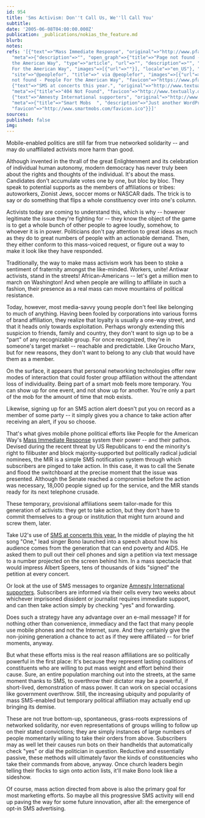 ```yaml
---
id: 954
title: 'Sms Activism: Don''t Call Us, We''ll Call You'
subtitle: 
date: '2005-06-08T04:00:00.000Z'
publication: _publications/nokias_the_feature.md
blurb: 
notes: 
refs: '[{"text"=>"Mass Immediate Response", "original"=>"http://www.pfaw.org/pfaw/general/default.aspx?oid=18708",
  "meta"=>{"description"=>"", "open_graph"=>{"title"=>"Page not found - People For
  the American Way", "type"=>"article", "url"=>"", "description"=>"", "site_name"=>"People
  For the American Way", "images"=>[{"url"=>""}], "locale"=>"en_US"}, "twitter_card"=>{"card"=>"summary_large_image",
  "site"=>"@peoplefor", "title"=>" via @peoplefor", "images"=>[{"url"=>""}]}, "title"=>"Page
  not found - People For the American Way", "favicon"=>"https://www.pfaw.org/wp-content/themes/pfaw/images/favicon.ico"}},
  {"text"=>"SMS at concerts this year.", "original"=>"http://www.textually.org/textually/archives/2005/04/007875.htm",
  "meta"=>{"title"=>"404 Not Found", "favicon"=>"http://www.textually.org/favicon.ico"}},
  {"text"=>"Amnesty International supporters", "original"=>"http://www.smartmobs.com/archive/2005/05/30/sms_alerts_as_h.html",
  "meta"=>{"title"=>"Smart Mobs  ", "description"=>"Just another WordPress weblog",
  "favicon"=>"http://www.smartmobs.com/favicon.ico"}}]'
sources: 
published: false
img: 
---
```

Mobile-enabled politics are still far from true networked solidarity -- and may do unaffiliated activists more harm than good.

Although invented in the thrall of the great Enlightenment and its celebration of individual human autonomy, modern democracy has never truly been about the rights and thoughts of the individual. It's about the mass. Candidates don't accumulate votes one by one, but bloc by bloc. They speak to potential supports as the members of affiliations or tribes: autoworkers, Zionist Jews, soccer moms or NASCAR dads. The trick is to say or do something that flips a whole constituency over into one's column.

Activists today are coming to understand this, which is why -- however legitimate the issue they're fighting for -- they know the object of the game is to get a whole bunch of other people to agree loudly, somehow, to whoever it is in power. Politicians don't pay attention to great ideas as much as they do to great numbers of people with an actionable demand. Then, they either conform to this mass-voiced request, or figure out a way to make it look like they have responded.

Traditionally, the way to make mass activism work has been to stoke a sentiment of fraternity amongst the like-minded. Workers, unite! Antiwar activists, stand in the streets! African-Americans -- let's get a million men to march on Washington! And when people are willing to affiliate in such a fashion, their presence as a real mass can move mountains of political resistance.

Today, however, most media-savvy young people don't feel like belonging to much of anything. Having been fooled by corporations into various forms of brand affiliation, they realize that loyalty is usually a one-way street, and that it heads only towards exploitation. Perhaps wrongly extending this suspicion to friends, family and country, they don't want to sign up to be a "part" of any recognizable group. For once recognized, they're in someone's target market -- reachable and predictable. Like Groucho Marx, but for new reasons, they don't want to belong to any club that would have them as a member.

On the surface, it appears that personal networking technologies offer new modes of interaction that could foster group affiliation without the attendant loss of individuality. Being part of a smart mob feels more temporary. You can show up for one event, and not show up for another. You're only a part of the mob for the amount of time that mob exists.

Likewise, signing up for an SMS action alert doesn't put you on record as a member of some party -- it simply gives you a chance to take action after receiving an alert, if you so choose.

That's what gives mobile phone political efforts like People for the American Way's [Mass Immediate Response](http://www.pfaw.org/pfaw/general/default.aspx?oid=18708) system their power -- and their pathos. Devised during the recent threat by US Republicans to end the minority's right to filibuster and block majority-supported but politically radical judicial nominees, the MIR is a simple SMS notification system through which subscribers are pinged to take action. In this case, it was to call the Senate and flood the switchboard at the precise moment that the issue was presented. Although the Senate reached a compromise before the action was necessary, 18,000 people signed up for the service, and the MIR stands ready for its next telephone crusade.

These temporary, provisional affiliations seem tailor-made for this generation of activists: they get to take action, but they don't have to commit themselves to a group or institution that might turn around and screw them, later.

Take U2's use of [SMS at concerts this year.](http://www.textually.org/textually/archives/2005/04/007875.htm) In the middle of playing the hit song "One," lead singer Bono launched into a speech about how his audience comes from the generation that can end poverty and AIDS. He asked them to pull out their cell phones and sign a petition via text message to a number projected on the screen behind him. In a mass spectacle that would impress Albert Speers, tens of thousands of kids "signed" the petition at every concert.

Or look at the use of SMS messages to organize [Amnesty International supporters](http://www.smartmobs.com/archive/2005/05/30/sms_alerts_as_h.html). Subscribers are informed via their cells every two weeks about whichever imprisoned dissident or journalist requires immediate support, and can then take action simply by checking "yes" and forwarding.

Does such a strategy have any advantage over an e-mail message? If for nothing other than convenience, immediacy and the fact that many people use mobile phones and not the Internet, sure. And they certainly give the non-joining generation a chance to act as if they were affiliated -- for brief moments, anyway.

But what these efforts miss is the real reason affiliations are so politically powerful in the first place: It's because they represent lasting coalitions of constituents who are willing to put mass weight and effort behind their cause. Sure, an entire population marching out into the streets, at the same moment thanks to SMS, to overthrow their dictator may be a powerful, if short-lived, demonstration of mass power. It can work on special occasions like government overthrow. Still, the increasing ubiquity and popularity of mass SMS-enabled but temporary political affiliation may actually end up bringing its demise.

These are not true bottom-up, spontaneous, grass-roots expressions of networked solidarity, nor even representations of groups willing to follow up on their stated convictions; they are simply instances of large numbers of people momentarily willing to take their orders from above. Subscribers may as well let their causes run bots on their handhelds that automatically check "yes" or dial the politician in question. Reductive and essentially passive, these methods will ultimately favor the kinds of constituencies who take their commands from above, anyway. Once church leaders begin telling their flocks to sign onto action lists, it'll make Bono look like a sideshow.

Of course, mass action directed from above is also the primary goal for most marketing efforts. So maybe all this progressive SMS activity will end up paving the way for some future innovation, after all: the emergence of opt-in SMS advertising.
